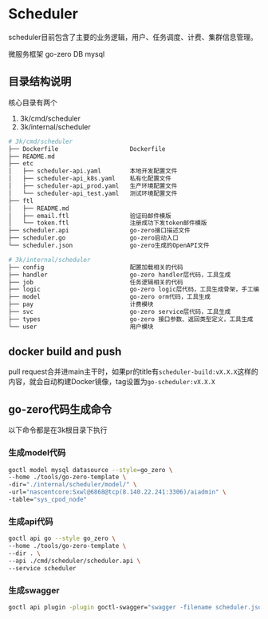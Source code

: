 # Scheduler
scheduler目前包含了主要的业务逻辑，用户、任务调度、计费、集群信息管理。

微服务框架 go-zero
DB mysql

## 目录结构说明
核心目录有两个
1. 3k/cmd/scheduler
2. 3k/internal/scheduler

```bash
# 3k/cmd/scheduler
├── Dockerfile                    Dockerfile
├── README.md
├── etc
│   ├── scheduler-api.yaml        本地开发配置文件
│   ├── scheduler-api_k8s.yaml    私有化配置文件
│   ├── scheduler-api_prod.yaml   生产环境配置文件
│   └── scheduler-api_test.yaml   测试环境配置文件
├── ftl                           
│   ├── README.md
│   ├── email.ftl                 验证码邮件模版
│   └── token.ftl                 注册成功下发token邮件模版
├── scheduler.api                 go-zero接口描述文件
├── scheduler.go                  go-zero启动入口
└── scheduler.json                go-zero生成的OpenAPI文件
```

```bash
# 3k/internal/scheduler
├── config                        配置加载相关的代码
├── handler                       go-zero handler层代码，工具生成
├── job                           任务逻辑相关的代码
├── logic                         go-zero logic层代码，工具生成骨架，手工编写逻辑。业务逻辑都在这里。
├── model                         go-zero orm代码，工具生成
├── pay                           计费模块
├── svc                           go-zero service层代码，工具生成
├── types                         go-zero 接口参数、返回类型定义，工具生成
└── user                          用户模块
```

## docker build and push
pull request合并进main主干时，如果pr的title有`scheduler-build:vX.X.X`这样的内容，就会自动构建Docker镜像，tag设置为`go-scheduler:vX.X.X`

## go-zero代码生成命令
以下命令都是在3k根目录下执行

### 生成model代码
```bash
goctl model mysql datasource --style=go_zero \
--home ./tools/go-zero-template \
-dir="./internal/scheduler/model/" \
-url="nascentcore:Sxwl@6868@tcp(8.140.22.241:3306)/aiadmin" \
-table="sys_cpod_node"
```

### 生成api代码
```bash
goctl api go --style go_zero \
--home ./tools/go-zero-template \
--dir . \
--api ./cmd/scheduler/scheduler.api \
--service scheduler
```

### 生成swagger
```bash
goctl api plugin -plugin goctl-swagger="swagger -filename scheduler.json" -api ./cmd/scheduler/scheduler.api -dir ./cmd/scheduler
```